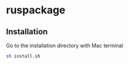 # ruspackage

## Installation

Go to the installation directory with Mac terminal

```bash
sh install.sh
```